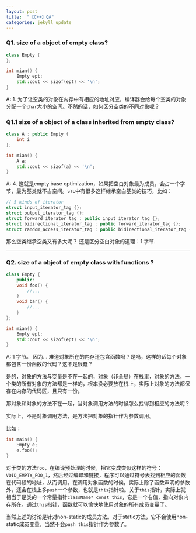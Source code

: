 ```yaml
---
layout: post
title:  "【C++】QA"
categories: jekyll update
---
```


### Q1. size of a object of empty class?
```c++
class Empty {
};

int mian() {
    Empty ept;
    std::cout << sizof(ept) << '\n';
}
```
A: 1. 为了让空类的对象在内存中有相应的地址对应，编译器会给每个空类的对象分配一个`char`大小的空间。不然的话，如何区分空类的不同对象呢？

### Q1.1 size of a object of a class inherited from empty class?
```c++
class A : public Empty {
    int i
};

int mian() {
    A a;
    std::cout << sizof(a) << '\n';
}
```
A: 4. 这就是empty base optimization，如果把空白对象最为成员，会占一个字节，最为基类就不占空间。`STL`中有很多这样继承空白基类的技巧，比如：
```c++
// 5 kinds of iterator
struct input_iterator_tag {};
struct output_iterator_tag {};
struct forward_iterator_tag : public input_iterator_tag {};
struct bidirectional_iterator_tag : public forward_iterator_tag {};
struct random_access_iterator_tag : public bidirectional_iterator_tag {};
```
那么空类继承空类又有多大呢？
还是区分空白对象的道理：1 字节.

---

### Q2. size of a object of empty class with functions ?
```cpp
class Empty {
    public:
    void foo() {
        //...
    }
    void bar() {
        //...
    }
};

int mian() {
    Empty ept;
    std::cout << sizof(ept) << '\n';
}
```
A: 1 字节。 因为... 难道对象所在的内存还包含函数吗？是吗，这样的话每个对象都包含一份函数的代码？这不是很蠢？

是的，对象的方法与变量是不在一起的，对象（非全局）在栈里，对象的方法，一个类的所有对象的方法都是一样的，根本没必要放在栈上，实际上对象的方法都保存在内存的代码区，且只有一份。

那对象和对象的方法不在一起，当对象调用方法的时候怎么找得到相应的方法呢？

实际上，不是对象调用方法，是方法把对象的指针作为参数调用。

比如：
```cpp
int main() {
    Empty e;
    e.foo();
}
```
对于类的方法`foo`，在编译预处理的时候，把它变成类似这样的符号：`VOID_EMPTY_FOO_1`，然后经过编译和链接，程序可以通过符号表找到相应的函数在代码段的地址，从而调用。在调用对象函数的时候，实际上除了函数声明的参数外，还会在栈上多`push`一个参数，也就是`this`指针啦。关于`this`指针，实际上就相当于是类的一个常量指针`className* const this`，它是一个右值，指向对象内存所在。通过`this`指针，函数就可以愉快地使用对象的所有成员变量了。

当然上述的讨论是针对non-static的成员方法。对于static方法，它不会使用non-static成员变量，当然不会`push this`指针作为参数了。